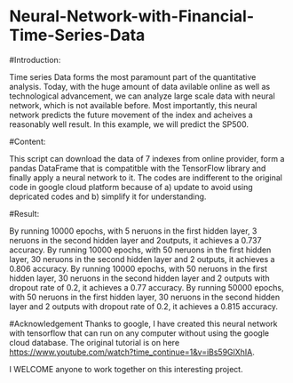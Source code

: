 # Neural-Network-with-Financial-Time-Series-Data

#Introduction:

Time series Data forms the most paramount part of the quantitative analysis. Today, with the huge amount of data avilable online as well 
as technological advancement, we can analyze large scale data with neural network, which is not available before. Most importantly, this neural network predicts the future movement of the index and acheives a reasonably well result. In this example, we will predict the SP500.

#Content:

This script can download the data of 7 indexes from online provider, form a pandas DataFrame that is compatitble with the TensorFlow library and finally apply a neural network to it. The codes are indifferent to the original code in google cloud platform because of a) update to avoid using depricated codes and b) simplify it for understanding.

#Result:

By running 10000 epochs, with 5 neruons in the first hidden layer, 3 neruons in the second hidden layer and 2outputs, it achieves a 0.737 accuracy.
By running 10000 epochs, with 50 neruons in the first hidden layer, 30 neruons in the second hidden layer and 2 outputs, it achieves a 0.806 accuracy.
By running 10000 epochs, with 50 neruons in the first hidden layer, 30 neruons in the second hidden layer and 2 outputs with dropout rate of 0.2, it achieves a 0.77 accuracy.
By running 50000 epochs, with 50 neruons in the first hidden layer, 30 neruons in the second hidden layer and 2 outputs with dropout rate of 0.2, it achieves a 0.815 accuracy.

#Acknowledgement
Thanks to google, I have created this neural network with tensorflow that can run on any computer without using the google cloud database. The original tutorial is on here https://www.youtube.com/watch?time_continue=1&v=iBs59GlXhIA.

I WELCOME anyone to work together on this interesting project.

